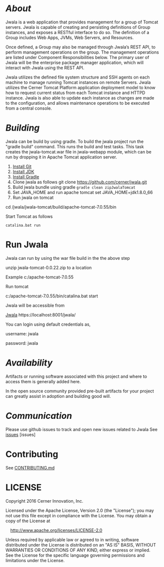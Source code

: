 # _About_

Jwala is a web application that provides management for a group of Tomcat servers. Jwala is capable of creating and persisting definitions of Group instances, and exposes a RESTful interface to do so. The definition of a Group includes Web Apps, JVMs, Web Servers, and Resources.

Once defined, a Group may also be managed through Jwala’s REST API, to perform management operations on the group. The management operations are listed under Component Responsibilities below. The primary user of Jwala will be the enterprise package manager application, which will interact with Jwala using the REST API.

Jwala utilizes the defined file system structure and SSH agents on each machine to manage running Tomcat instances on remote Servers. Jwala utilizes the Cerner Tomcat Platform application deployment model to know how to request current status from each Tomcat instance and HTTPD instance. Jwala is also able to update each instance as changes are made to the configuration, and allows maintenance operations to be executed from a central console.


# _Building_

Jwala can be build by using gradle. To build the jwala project run the "gradle build" command. This runs the build and test tasks. This task creates the jwala-tomcat.war file in jwala-webapp module, which can be run by dropping it in Apache Tomcat application server. 

1. [Install Git](https://git-scm.com/) 
2. [Install JDK](http://www.oracle.com/technetwork/java/javase/downloads/jdk8-downloads-2133151.html)
3. [Install Gradle](https://docs.gradle.org/current/userguide/installation.html)
4. 	Clone jwala as follows
git clone https://github.com/cerner/jwala.git
5. Build jwala bundle using gradle
      `gradle clean zipJwalaTomcat`
6. Set JAVA_HOME and run apache tomcat
       set JAVA_HOME=jdk1.8.0_66
7. Run jwala on tomcat

cd /jwala/jwala-tomcat/build/apache-tomcat-7.0.55/bin

Start Tomcat as follows

`catalina.bat run`

# Run Jwala
Jwala can run by using the war file build in the the above step 

unzip jwala-tomcat-0.0.22.zip to a location

Example
c:/apache-tomcat-7.0.55

Run tomcat

c:/apache-tomcat-7.0.55/bin/catalina.bat start

Jwala will be accessible from 

[Jwala](https://localhost:8001/jwala/) https://localhost:8001/jwala/

You can login using default credentials as, 

username: jwala 

password: jwala 

# _Availability_

Artifacts or running software associated with this project and where to access them is generally added here.

In the open source community provided pre-built artifacts for your project can greatly assist in adoption and building
good will.


# _Communication_

Please use github issues to track and open new issues related to Jwala
See [issues]() [issues]

# Contributing

See [CONTRIBUTING.md](CONTRIBUTING.md)

# LICENSE

Copyright 2016 Cerner Innovation, Inc.

Licensed under the Apache License, Version 2.0 (the "License"); you may not use this file except in compliance with the License. You may obtain a copy of the License at

&nbsp;&nbsp;&nbsp;&nbsp;http://www.apache.org/licenses/LICENSE-2.0

Unless required by applicable law or agreed to in writing, software distributed under the License is distributed on an "AS IS" BASIS, WITHOUT WARRANTIES OR CONDITIONS OF ANY KIND, either express or implied. See the License for the specific language governing permissions and limitations under the License.






